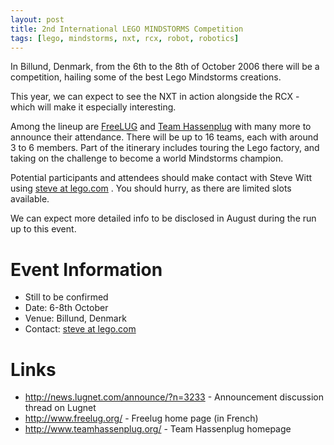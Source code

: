 ```yaml
---
layout: post
title: 2nd International LEGO MINDSTORMS Competition
tags: [lego, mindstorms, nxt, rcx, robot, robotics]
---
```

In Billund, Denmark, from the 6th to the 8th of October 2006 there will be a competition, hailing some of the best Lego Mindstorms creations.

This year, we can expect to see the NXT in action alongside the RCX - which will make it especially interesting.

Among the lineup are <a href="http://www.freelug.org/">FreeLUG</a> and <a href="http://www.teamhassenplug.org/">Team Hassenplug</a> with many more to announce their attendance. There will be up to 16 teams, each with around 3 to 6 members. Part of the itinerary includes touring the Lego factory, and taking on the challenge to become a world Mindstorms champion.

Potential participants and attendees should make contact with Steve Witt using <a class="convert-mailto" data-encode-domain="lego.com" data-encode-name="steve" href="mailto:nospam@example.com">steve at lego.com</a> . You should hurry, as there are limited slots available.

We can expect more detailed info to be disclosed in August during the run up to this event.

# Event Information
* Still to be confirmed
* Date: 6-8th October
* Venue: Billund, Denmark
* Contact: <a class="convert-mailto" data-encode-domain="lego.com" data-encode-name="steve" href="mailto:nospam@example.com">steve at lego.com</a>

# Links

* <http://news.lugnet.com/announce/?n=3233> - Announcement discussion thread on Lugnet
* <http://www.freelug.org/> - Freelug home page (in French)
* <http://www.teamhassenplug.org/> - Team Hassenplug homepage
